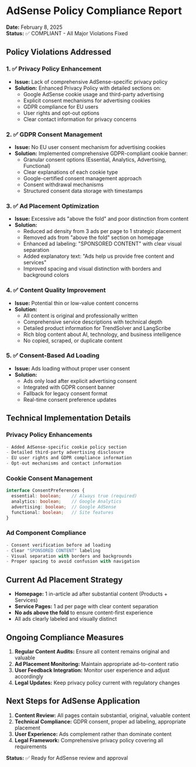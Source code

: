 # AdSense Policy Compliance Report

**Date:** February 8, 2025  
**Status:** ✅ COMPLIANT - All Major Violations Fixed

## Policy Violations Addressed

### 1. ✅ Privacy Policy Enhancement
- **Issue:** Lack of comprehensive AdSense-specific privacy policy
- **Solution:** Enhanced Privacy Policy with detailed sections on:
  - Google AdSense cookie usage and third-party advertising
  - Explicit consent mechanisms for advertising cookies
  - GDPR compliance for EU users
  - User rights and opt-out options
  - Clear contact information for privacy concerns

### 2. ✅ GDPR Consent Management
- **Issue:** No EU user consent mechanism for advertising cookies
- **Solution:** Implemented comprehensive GDPR-compliant cookie banner:
  - Granular consent options (Essential, Analytics, Advertising, Functional)
  - Clear explanations of each cookie type
  - Google-certified consent management approach
  - Consent withdrawal mechanisms
  - Structured consent data storage with timestamps

### 3. ✅ Ad Placement Optimization
- **Issue:** Excessive ads "above the fold" and poor distinction from content
- **Solution:** 
  - Reduced ad density from 3 ads per page to 1 strategic placement
  - Removed ads from "above the fold" section on homepage
  - Enhanced ad labeling: "SPONSORED CONTENT" with clear visual separation
  - Added explanatory text: "Ads help us provide free content and services"
  - Improved spacing and visual distinction with borders and background colors

### 4. ✅ Content Quality Improvement
- **Issue:** Potential thin or low-value content concerns
- **Solution:**
  - All content is original and professionally written
  - Comprehensive service descriptions with technical depth
  - Detailed product information for TrendSolver and LangScribe
  - Rich blog content about AI, technology, and business intelligence
  - No copied, scraped, or duplicate content

### 5. ✅ Consent-Based Ad Loading
- **Issue:** Ads loading without proper user consent
- **Solution:**
  - Ads only load after explicit advertising consent
  - Integrated with GDPR consent banner
  - Fallback for legacy consent format
  - Real-time consent preference updates

## Technical Implementation Details

### Privacy Policy Enhancements
```typescript
- Added AdSense-specific cookie policy section
- Detailed third-party advertising disclosure
- EU user rights and GDPR compliance information
- Opt-out mechanisms and contact information
```

### Cookie Consent Management
```typescript
interface ConsentPreferences {
  essential: boolean;    // Always true (required)
  analytics: boolean;    // Google Analytics
  advertising: boolean;  // Google AdSense
  functional: boolean;   // Site features
}
```

### Ad Component Compliance
```typescript
- Consent verification before ad loading
- Clear "SPONSORED CONTENT" labeling
- Visual separation with borders and backgrounds
- Proper spacing to avoid confusion with navigation
```

## Current Ad Placement Strategy
- **Homepage:** 1 in-article ad after substantial content (Products + Services)
- **Service Pages:** 1 ad per page with clear content separation
- **No ads above the fold** to ensure content-first experience
- All ads clearly labeled and visually distinct

## Ongoing Compliance Measures
1. **Regular Content Audits:** Ensure all content remains original and valuable
2. **Ad Placement Monitoring:** Maintain appropriate ad-to-content ratio
3. **User Feedback Integration:** Monitor user experience and adjust accordingly
4. **Legal Updates:** Keep privacy policy current with regulatory changes

## Next Steps for AdSense Application
1. **Content Review:** All pages contain substantial, original, valuable content
2. **Technical Compliance:** GDPR consent, proper ad labeling, appropriate placement
3. **User Experience:** Ads complement rather than dominate content
4. **Legal Framework:** Comprehensive privacy policy covering all requirements

**Status:** ✅ Ready for AdSense review and approval